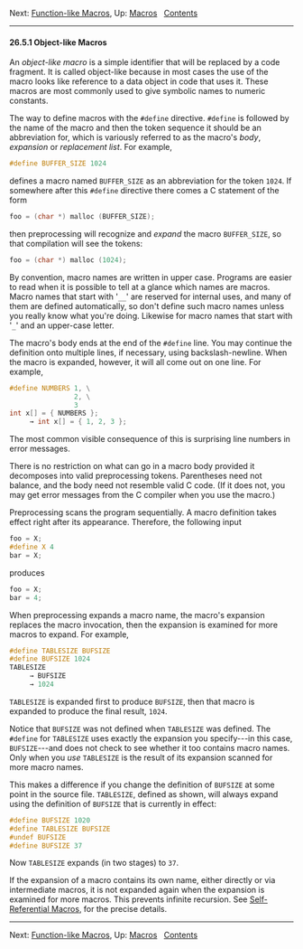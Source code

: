Next: [Function-like Macros](Function_002dlike-Macros.md), Up:
[Macros](Macros.md)  
[Contents](index.md#SEC_Contents "Table of contents")  

------------------------------------------------------------------------


#### 26.5.1 Object-like Macros 


An *object-like macro* is a simple identifier that will be replaced by a
code fragment. It is called object-like because in most cases the use of
the macro looks like reference to a data object in code that uses it.
These macros are most commonly used to give symbolic names to numeric
constants.


The way to define macros with the `#define` directive. `#define` is
followed by the name of the macro and then the token sequence it should
be an abbreviation for, which is variously referred to as the macro's
*body*, *expansion* or *replacement list*. For example,

``` C
#define BUFFER_SIZE 1024
```

defines a macro named `BUFFER_SIZE` as an abbreviation for the token
`1024`. If somewhere after this `#define` directive there comes a C
statement of the form

``` C
foo = (char *) malloc (BUFFER_SIZE);
```

then preprocessing will recognize and *expand* the macro `BUFFER_SIZE`,
so that compilation will see the tokens:

``` C
foo = (char *) malloc (1024);
```

By convention, macro names are written in upper case. Programs are
easier to read when it is possible to tell at a glance which names are
macros. Macro names that start with '`__`' are reserved for
internal uses, and many of them are defined automatically, so don't
define such macro names unless you really know what you're doing.
Likewise for macro names that start with '`_`' and an
upper-case letter.

The macro's body ends at the end of the `#define` line. You may continue
the definition onto multiple lines, if necessary, using
backslash-newline. When the macro is expanded, however, it will all come
out on one line. For example,

``` C
#define NUMBERS 1, \
                2, \
                3
int x[] = { NUMBERS };
     → int x[] = { 1, 2, 3 };
```

The most common visible consequence of this is surprising line numbers
in error messages.

There is no restriction on what can go in a macro body provided it
decomposes into valid preprocessing tokens. Parentheses need not
balance, and the body need not resemble valid C code. (If it does not,
you may get error messages from the C compiler when you use the macro.)

Preprocessing scans the program sequentially. A macro definition takes
effect right after its appearance. Therefore, the following input

``` C
foo = X;
#define X 4
bar = X;
```

produces

``` C
foo = X;
bar = 4;
```

When preprocessing expands a macro name, the macro's expansion replaces
the macro invocation, then the expansion is examined for more macros to
expand. For example,

``` C
#define TABLESIZE BUFSIZE
#define BUFSIZE 1024
TABLESIZE
     → BUFSIZE
     → 1024
```

`TABLESIZE` is expanded first to produce `BUFSIZE`, then that macro is
expanded to produce the final result, `1024`.

Notice that `BUFSIZE` was not defined when `TABLESIZE` was defined. The
`#define` for `TABLESIZE` uses exactly the expansion you specify---in
this case, `BUFSIZE`---and does not check to see whether it too contains
macro names. Only when you *use* `TABLESIZE` is the result of its
expansion scanned for more macro names.

This makes a difference if you change the definition of `BUFSIZE` at
some point in the source file. `TABLESIZE`, defined as shown, will
always expand using the definition of `BUFSIZE` that is currently in
effect:

``` C
#define BUFSIZE 1020
#define TABLESIZE BUFSIZE
#undef BUFSIZE
#define BUFSIZE 37
```

Now `TABLESIZE` expands (in two stages) to `37`.

If the expansion of a macro contains its own name, either directly or
via intermediate macros, it is not expanded again when the expansion is
examined for more macros. This prevents infinite recursion. See
[Self-Referential Macros](Self_002dReferential-Macros.md), for the
precise details.

------------------------------------------------------------------------

Next: [Function-like Macros](Function_002dlike-Macros.md), Up:
[Macros](Macros.md)  
[Contents](index.md#SEC_Contents "Table of contents")  
